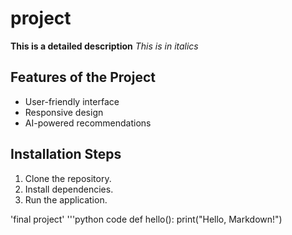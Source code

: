 # project
**This is a detailed description**
*This is in italics*

## Features of the Project
- User-friendly interface
- Responsive design
- AI-powered recommendations

## Installation Steps
1. Clone the repository.
2. Install dependencies.
3. Run the application.

'final project'
'''python code
def hello():
    print("Hello, Markdown!")


